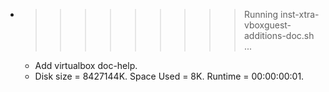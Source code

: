 * >>>>>>>>> Running inst-xtra-vboxguest-additions-doc.sh ...
  * Add virtualbox doc-help.
  * Disk size = 8427144K. Space Used = 8K. Runtime = 00:00:00:01.

